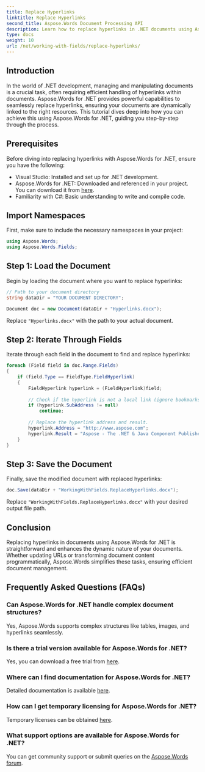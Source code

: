 ```yaml
---
title: Replace Hyperlinks
linktitle: Replace Hyperlinks
second_title: Aspose.Words Document Processing API
description: Learn how to replace hyperlinks in .NET documents using Aspose.Words for efficient document management and dynamic content updates.
type: docs
weight: 10
url: /net/working-with-fields/replace-hyperlinks/
---
```


## Introduction

In the world of .NET development, managing and manipulating documents is a crucial task, often requiring efficient handling of hyperlinks within documents. Aspose.Words for .NET provides powerful capabilities to seamlessly replace hyperlinks, ensuring your documents are dynamically linked to the right resources. This tutorial dives deep into how you can achieve this using Aspose.Words for .NET, guiding you step-by-step through the process.

## Prerequisites

Before diving into replacing hyperlinks with Aspose.Words for .NET, ensure you have the following:

- Visual Studio: Installed and set up for .NET development.
- Aspose.Words for .NET: Downloaded and referenced in your project. You can download it from [here](https://releases.aspose.com/words/net/).
- Familiarity with C#: Basic understanding to write and compile code.

## Import Namespaces

First, make sure to include the necessary namespaces in your project:

```csharp
using Aspose.Words;
using Aspose.Words.Fields;
```

## Step 1: Load the Document

Begin by loading the document where you want to replace hyperlinks:

```csharp
// Path to your document directory 
string dataDir = "YOUR DOCUMENT DIRECTORY";

Document doc = new Document(dataDir + "Hyperlinks.docx");
```

Replace `"Hyperlinks.docx"` with the path to your actual document.

## Step 2: Iterate Through Fields

Iterate through each field in the document to find and replace hyperlinks:

```csharp
foreach (Field field in doc.Range.Fields)
{
    if (field.Type == FieldType.FieldHyperlink)
    {
        FieldHyperlink hyperlink = (FieldHyperlink)field;
        
        // Check if the hyperlink is not a local link (ignore bookmarks).
        if (hyperlink.SubAddress != null)
            continue;
        
        // Replace the hyperlink address and result.
        hyperlink.Address = "http://www.aspose.com";
        hyperlink.Result = "Aspose - The .NET & Java Component Publisher";
    }
}
```

## Step 3: Save the Document

Finally, save the modified document with replaced hyperlinks:

```csharp
doc.Save(dataDir + "WorkingWithFields.ReplaceHyperlinks.docx");
```

Replace `"WorkingWithFields.ReplaceHyperlinks.docx"` with your desired output file path.

## Conclusion

Replacing hyperlinks in documents using Aspose.Words for .NET is straightforward and enhances the dynamic nature of your documents. Whether updating URLs or transforming document content programmatically, Aspose.Words simplifies these tasks, ensuring efficient document management.

## Frequently Asked Questions (FAQs)

### Can Aspose.Words for .NET handle complex document structures?
Yes, Aspose.Words supports complex structures like tables, images, and hyperlinks seamlessly.

### Is there a trial version available for Aspose.Words for .NET?
Yes, you can download a free trial from [here](https://releases.aspose.com/).

### Where can I find documentation for Aspose.Words for .NET?
Detailed documentation is available [here](https://reference.aspose.com/words/net/).

### How can I get temporary licensing for Aspose.Words for .NET?
Temporary licenses can be obtained [here](https://purchase.aspose.com/temporary-license/).

### What support options are available for Aspose.Words for .NET?
You can get community support or submit queries on the [Aspose.Words forum](https://forum.aspose.com/c/words/8).